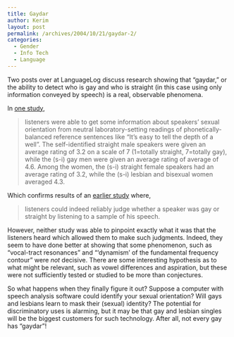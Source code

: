 ```yaml
---
title: Gaydar
author: Kerim
layout: post
permalink: /archives/2004/10/21/gaydar-2/
categories:
  - Gender
  - Info Tech
  - Language
---
```

Two posts over at LanguageLog discuss research showing that &#8220;gaydar,&#8221; or the ability to detect who is gay and who is straight (in this case using only information conveyed by speech) is a real, observable phenomena.

In <a href="http://itre.cis.upenn.edu/~myl/languagelog/archives/001572.html" onclick="_gaq.push(['_trackEvent', 'outbound-article', 'http://itre.cis.upenn.edu/~myl/languagelog/archives/001572.html', 'one study']);" >one study</a>,

> listeners were able to get some information about speakers&#8217; sexual orientation from neutral laboratory-setting readings of phonetically-balanced reference sentences like &#8220;It&#8217;s easy to tell the depth of a well&#8221;. The self-identified straight male speakers were given an average rating of 3.2 on a scale of 7 (1=totally straight, 7=totally gay), while the (s-i) gay men were given an average rating of average of 4.6. Among the women, the (s-i) straight female speakers had an average rating of 3.2, while the (s-i) lesbian and bisexual women averaged 4.3.

Which confirms results of an <a href="http://itre.cis.upenn.edu/~myl/languagelog/archives/001574.html" onclick="_gaq.push(['_trackEvent', 'outbound-article', 'http://itre.cis.upenn.edu/~myl/languagelog/archives/001574.html', 'earlier study']);" >earlier study</a> where,

> listeners could indeed reliably judge whether a speaker was gay or straight by listening to a sample of his speech.

However, neither study was able to pinpoint exactly what it was that the listeners heard which allowed them to make such judgments. Indeed, they seem to have done better at showing that some phenomenon, such as &#8220;vocal-tract resonances&#8221; and &#8220;&#8216;dynamism&#8217; of the fundamental frequency contour&#8221; were *not* decisive. There are some interesting hypothesis as to what might be relevant, such as vowel differences and aspiration, but these were not sufficiently tested or studied to be more than conjectures.

So what happens when they finally figure it out? Suppose a computer with speech analysis software could identify your sexual orientation? Will gays and lesbians learn to mask their (sexual) identity? The potential for discriminatory uses is alarming, but it may be that gay and lesbian singles will be the biggest customers for such technology. After all, not every gay has &#8220;gaydar&#8221;!

